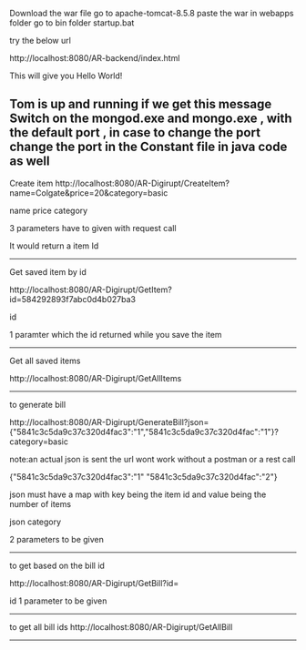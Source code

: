 Download the war file
go to apache-tomcat-8.5.8  paste the war in webapps folder
go to bin folder startup.bat

try the below url  

http://localhost:8080/AR-backend/index.html

This will give you Hello World!

Tom is up and running if we get this message
Switch on the mongod.exe and mongo.exe , with the default port , in case to change the port change the port in the Constant file in java code as well
--------------------------------------------------------------------

Create item
http://localhost:8080/AR-Digirupt/CreateItem?name=Colgate&price=20&category=basic

 name
 price
 category

3 parameters have to given with request call

It would return a item Id

----------------------------------------------------------------------
Get saved item by id

http://localhost:8080/AR-Digirupt/GetItem?id=584292893f7abc0d4b027ba3

id 

1 paramter which the id returned while you save the item

----------------------------------------------------------------------
Get all saved items

http://localhost:8080/AR-Digirupt/GetAllItems


----------------------------------------------------------------------
to generate bill

http://localhost:8080/AR-Digirupt/GenerateBill?json={\"5841c3c5da9c37c320d4fac3\":\"1\",\"5841c3c5da9c37c320d4fac\":\"1\"}?category=basic

note:an actual json is sent the url wont work without a postman or a rest call

{"5841c3c5da9c37c320d4fac3":"1"
"5841c3c5da9c37c320d4fac":"2"}

json must have a map with key being the item id and value being the number of items 


json
category

2 parameters to be given


------------------------------------------------------------------------
to get based on the bill id

http://localhost:8080/AR-Digirupt/GetBill?id=

id
1 parameter to be given

------------------------------------------------------------------------

to get all bill ids
http://localhost:8080/AR-Digirupt/GetAllBill


------------------------------------------------------------------------

   
